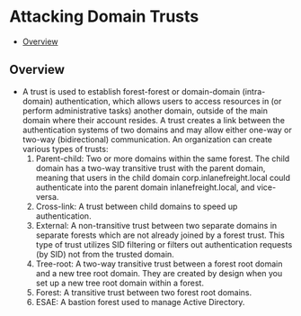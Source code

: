 # Attacking Domain Trusts
- [Overview](#overview)


## Overview
- A trust is used to establish forest-forest or domain-domain (intra-domain) authentication, which allows users to access resources in (or perform administrative tasks) another domain, outside of the main domain where their account resides. A trust creates a link between the authentication systems of two domains and may allow either one-way or two-way (bidirectional) communication. An organization can create various types of trusts:
    1. Parent-child: Two or more domains within the same forest. The child domain has a two-way transitive trust with the parent domain, meaning that users in the child domain corp.inlanefreight.local could authenticate into the parent domain inlanefreight.local, and vice-versa.
    2. Cross-link: A trust between child domains to speed up authentication.
    3. External: A non-transitive trust between two separate domains in separate forests which are not already joined by a forest trust. This type of trust utilizes SID filtering or filters out authentication requests (by SID) not from the trusted domain.
    4. Tree-root: A two-way transitive trust between a forest root domain and a new tree root domain. They are created by design when you set up a new tree root domain within a forest.
    5. Forest: A transitive trust between two forest root domains.
    6. ESAE: A bastion forest used to manage Active Directory.